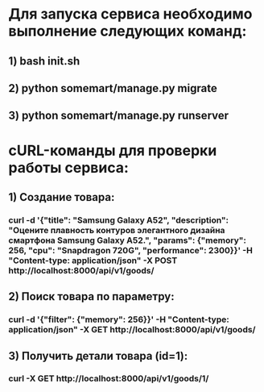 # Для запуска сервиса необходимо выполнение следующих команд:
## 1) bash init.sh
## 2) python somemart/manage.py migrate
## 3) python somemart/manage.py runserver
#
# cURL-команды для проверки работы сервиса:
## 1) Создание товара:
### curl -d '{"title": "Samsung Galaxy A52", "description": "Оцените плавность контуров элегантного дизайна смартфона Samsung Galaxy A52.", "params": {"memory": 256, "cpu": "Snapdragon 720G", "performance": 2300}}' -H "Content-type: application/json" -X POST http://localhost:8000/api/v1/goods/
## 2) Поиск товара по параметру:
### curl -d '{"filter": {"memory": 256}}' -H "Content-type: application/json" -X GET http://localhost:8000/api/v1/goods/
## 3) Получить детали товара (id=1):
### curl -X GET http://localhost:8000/api/v1/goods/1/
